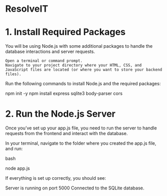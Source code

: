 # ResolveIT

# 1. Install Required Packages

You will be using Node.js with some additional packages to handle the database interactions and server requests.

    Open a terminal or command prompt.
    Navigate to your project directory where your HTML, CSS, and JavaScript files are located (or where you want to store your backend files).

Run the following commands to install Node.js and the required packages:

npm init -y
npm install express sqlite3 body-parser cors

# 2. Run the Node.js Server

Once you’ve set up your app.js file, you need to run the server to handle requests from the frontend and interact with the database.

In your terminal, navigate to the folder where you created the app.js file, and run:

bash

node app.js

If everything is set up correctly, you should see:

Server is running on port 5000
Connected to the SQLite database.
